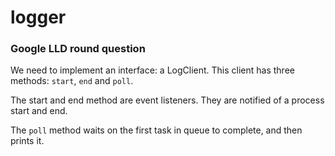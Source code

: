 # logger

### Google LLD round question

We need to implement an interface: a LogClient. This client has three methods: `start`, `end` and `poll`.

The start and end method are event listeners. They are notified of a process start and end.

The `poll` method waits on the first task in queue to complete, and then prints it.